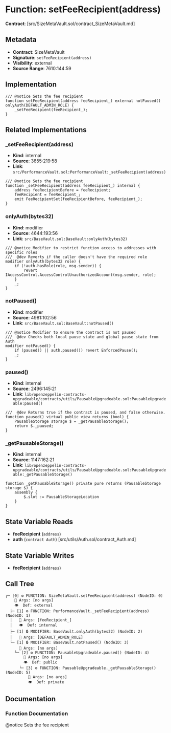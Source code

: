 # Function: setFeeRecipient(address)

**Contract**: [src/SizeMetaVault.sol/contract_SizeMetaVault.md]

## Metadata

- **Contract**: SizeMetaVault
- **Signature**: `setFeeRecipient(address)`
- **Visibility**: external
- **Source Range**: 7610:144:59

## Implementation

```solidity
/// @notice Sets the fee recipient
function setFeeRecipient(address feeRecipient_) external notPaused() onlyAuth(DEFAULT_ADMIN_ROLE) {
    _setFeeRecipient(feeRecipient_);
}
```

## Related Implementations

### _setFeeRecipient(address)

- **Kind**: internal
- **Source**: 3655:219:58
- **Link**: `src/PerformanceVault.sol:PerformanceVault:_setFeeRecipient(address)`

```solidity
/// @notice Sets the fee recipient
function _setFeeRecipient(address feeRecipient_) internal {
    address feeRecipientBefore = feeRecipient;
    feeRecipient = feeRecipient_;
    emit FeeRecipientSet(feeRecipientBefore, feeRecipient_);
}
```

### onlyAuth(bytes32)

- **Kind**: modifier
- **Source**: 4644:193:56
- **Link**: `src/BaseVault.sol:BaseVault:onlyAuth(bytes32)`

```solidity
/// @notice Modifier to restrict function access to addresses with specific roles
///  @dev Reverts if the caller doesn't have the required role
modifier onlyAuth(bytes32 role) {
    if (!auth.hasRole(role, msg.sender)) {
        revert IAccessControl.AccessControlUnauthorizedAccount(msg.sender, role);
    }
    _;
}
```

### notPaused()

- **Kind**: modifier
- **Source**: 4981:102:56
- **Link**: `src/BaseVault.sol:BaseVault:notPaused()`

```solidity
/// @notice Modifier to ensure the contract is not paused
///  @dev Checks both local pause state and global pause state from Auth
modifier notPaused() {
    if (paused() || auth.paused()) revert EnforcedPause();
    _;
}
```

### paused()

- **Kind**: internal
- **Source**: 2496:145:21
- **Link**: `lib/openzeppelin-contracts-upgradeable/contracts/utils/PausableUpgradeable.sol:PausableUpgradeable:paused()`

```solidity
///  @dev Returns true if the contract is paused, and false otherwise.
function paused() virtual public view returns (bool) {
    PausableStorage storage $ = _getPausableStorage();
    return $._paused;
}
```

### _getPausableStorage()

- **Kind**: internal
- **Source**: 1147:162:21
- **Link**: `lib/openzeppelin-contracts-upgradeable/contracts/utils/PausableUpgradeable.sol:PausableUpgradeable:_getPausableStorage()`

```solidity
function _getPausableStorage() private pure returns (PausableStorage storage $) {
    assembly {
        $.slot := PausableStorageLocation
    }
}
```

## State Variable Reads

- **feeRecipient** (`address`)
- **auth** (`contract Auth`) [src/utils/Auth.sol/contract_Auth.md]

## State Variable Writes

- **feeRecipient** (`address`)

## Call Tree

```
┌─ [0] ⚙️ FUNCTION: SizeMetaVault.setFeeRecipient(address) (NodeID: 0)
    💬 Args: [no args]
    👁️  Def: external
  ├─ [1] ⚙️ FUNCTION: PerformanceVault._setFeeRecipient(address) (NodeID: 1)
  │   💬 Args: [feeRecipient_]
  │   👁️  Def: internal
  ├─ [1] 🔒 MODIFIER: BaseVault.onlyAuth(bytes32) (NodeID: 2)
  │   💬 Args: [DEFAULT_ADMIN_ROLE]
  └─ [1] 🔒 MODIFIER: BaseVault.notPaused() (NodeID: 3)
      💬 Args: [no args]
    └─ [2] ⚙️ FUNCTION: PausableUpgradeable.paused() (NodeID: 4)
        💬 Args: [no args]
        👁️  Def: public
      └─ [3] ⚙️ FUNCTION: PausableUpgradeable._getPausableStorage() (NodeID: 5)
          💬 Args: [no args]
          👁️  Def: private
```

## Documentation

### Function Documentation

@notice Sets the fee recipient
